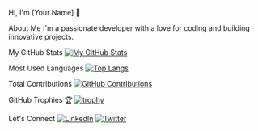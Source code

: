 
Hi, I'm [Your Name] 👋

About Me
I'm a passionate developer with a love for coding and building innovative projects.

My GitHub Stats
[![My GitHub Stats](https://github-readme-stats.vercel.app/api?username=[YourUsername]&show_icons=true&theme=radical)](https://github.com/[YourUsername])

Most Used Languages
[![Top Langs](https://github-readme-stats.vercel.app/api/top-langs/?username=[YourUsername]&layout=compact&theme=radical)](https://github.com/[YourUsername])

Total Contributions
[![GitHub Contributions](https://github-readme-streak-stats.herokuapp.com/?user=[YourUsername]&theme=radical)](https://github.com/[YourUsername])

GitHub Trophies 🏆
[![trophy](https://github-profile-trophy.vercel.app/?username=[YourUsername]&theme=radical)](https://github.com/[YourUsername])

Let's Connect
[![LinkedIn](https://img.shields.io/badge/LinkedIn-%230077B5.svg?&style=flat-square&logo=linkedin&logoColor=white)](https://www.linkedin.com/in/[YourLinkedInUsername])
[![Twitter](https://img.shields.io/badge/Twitter-%231DA1F2.svg?&style=flat-square&logo=twitter&logoColor=white)](https://twitter.com/[YourTwitterUsername])
```


